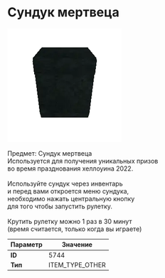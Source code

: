# Сундук мертвеца

![Item Image](../img/5744.webp?raw=true)

Предмет: Сундук мертвеца<br>Используется для получения уникальных призов<br>во время празднования хеллоуина 2022.<br><br>Используйте сундук через инвентарь<br>и перед вами откроется меню сундука, <br>необходимо нажать центральную кнопку <br>для того чтобы запустить рулетку. <br><br>Крутить рулетку можно 1 раз в 30 минут<br>(время считается, только когда вы играете)


| Параметр | Значение |
|----------|----------|
| **ID** | 5744 |
| **Тип** | ITEM_TYPE_OTHER |

